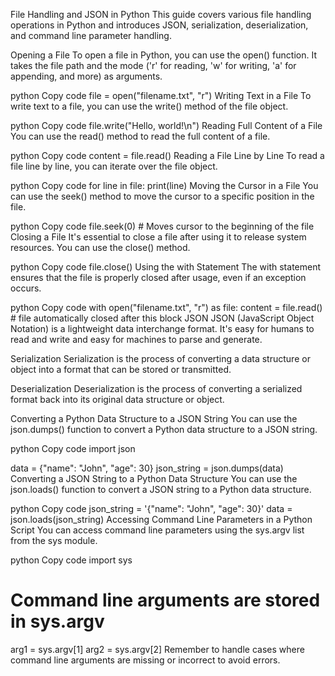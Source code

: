 File Handling and JSON in Python
This guide covers various file handling operations in Python and introduces JSON, serialization, deserialization, and command line parameter handling.

Opening a File
To open a file in Python, you can use the open() function. It takes the file path and the mode ('r' for reading, 'w' for writing, 'a' for appending, and more) as arguments.

python
Copy code
file = open("filename.txt", "r")
Writing Text in a File
To write text to a file, you can use the write() method of the file object.

python
Copy code
file.write("Hello, world!\n")
Reading Full Content of a File
You can use the read() method to read the full content of a file.

python
Copy code
content = file.read()
Reading a File Line by Line
To read a file line by line, you can iterate over the file object.

python
Copy code
for line in file:
    print(line)
Moving the Cursor in a File
You can use the seek() method to move the cursor to a specific position in the file.

python
Copy code
file.seek(0)  # Moves cursor to the beginning of the file
Closing a File
It's essential to close a file after using it to release system resources. You can use the close() method.

python
Copy code
file.close()
Using the with Statement
The with statement ensures that the file is properly closed after usage, even if an exception occurs.

python
Copy code
with open("filename.txt", "r") as file:
    content = file.read()
    # file automatically closed after this block
JSON
JSON (JavaScript Object Notation) is a lightweight data interchange format. It's easy for humans to read and write and easy for machines to parse and generate.

Serialization
Serialization is the process of converting a data structure or object into a format that can be stored or transmitted.

Deserialization
Deserialization is the process of converting a serialized format back into its original data structure or object.

Converting a Python Data Structure to a JSON String
You can use the json.dumps() function to convert a Python data structure to a JSON string.

python
Copy code
import json

data = {"name": "John", "age": 30}
json_string = json.dumps(data)
Converting a JSON String to a Python Data Structure
You can use the json.loads() function to convert a JSON string to a Python data structure.

python
Copy code
json_string = '{"name": "John", "age": 30}'
data = json.loads(json_string)
Accessing Command Line Parameters in a Python Script
You can access command line parameters using the sys.argv list from the sys module.

python
Copy code
import sys

# Command line arguments are stored in sys.argv
arg1 = sys.argv[1]
arg2 = sys.argv[2]
Remember to handle cases where command line arguments are missing or incorrect to avoid errors.